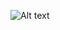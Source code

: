 ![Alt text](https://github.com/SssWen/EfffectsProject/gif/blob/master/%E5%8A%A8%E6%80%81%E6%8A%95%E5%BD%B1%E6%B0%B4.gif "Optional ssstitle")
